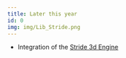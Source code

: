 ```yaml
---
title: Later this year
id: 0
img: img/Lib_Stride.png
---
```


* Integration of the <a href="https://vvvv.org/blog/vl-xenko-3d-engine-update-3" target="_blank">Stride 3d Engine</a>
